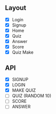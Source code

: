 ## Layout
- [x] Login
- [x] Signup
- [x] Home
- [x] Quiz
- [x] Answer
- [x] Score
- [x] Quiz Make

## API
- [x] SIGNUP
- [x] LOGIN
- [x] MAKE QUIZ
- [ ] QUIZ (RANDOM 10)
- [ ] SCORE
- [ ] ANSWER
